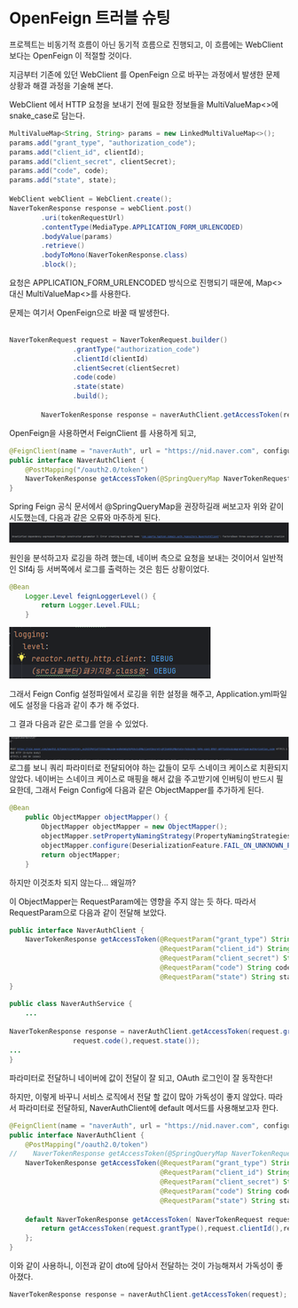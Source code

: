 # OpenFeign 트러블 슈팅

프로젝트는 비동기적 흐름이 아닌 동기적 흐름으로 진행되고, 이 흐름에는 WebClient 보다는 
OpenFeign 이 적절할 것이다. 

지금부터 기존에 있던 WebClient 를 OpenFeign 으로 바꾸는 과정에서 발생한 문제 상황과 해결 과정을 기술해 본다.



WebClient 에서 HTTP 요청을 보내기 전에 필요한 정보들을 MultiValueMap<>에 snake_case로 담는다.
```java
MultiValueMap<String, String> params = new LinkedMultiValueMap<>();
params.add("grant_type", "authorization_code");
params.add("client_id", clientId);
params.add("client_secret", clientSecret);
params.add("code", code);
params.add("state", state);

WebClient webClient = WebClient.create();
NaverTokenResponse response = webClient.post()
        .uri(tokenRequestUrl)
        .contentType(MediaType.APPLICATION_FORM_URLENCODED)
        .bodyValue(params)
        .retrieve()
        .bodyToMono(NaverTokenResponse.class)
        .block();
```
요청은 APPLICATION_FORM_URLENCODED 방식으로 진행되기 때문에, Map<> 대신 MultiValueMap<>를 사용한다.

문제는 여기서 OpenFeign으로 바꿀 때 발생한다.
```java

NaverTokenRequest request = NaverTokenRequest.builder()
                .grantType("authorization_code")
                .clientId(clientId)
                .clientSecret(clientSecret)
                .code(code)
                .state(state)
                .build();

        NaverTokenResponse response = naverAuthClient.getAccessToken(request);
```
OpenFeign을 사용하면서 FeignClient 를 사용하게 되고,

```java
@FeignClient(name = "naverAuth", url = "https://nid.naver.com", configuration = FeignConfig.class)
public interface NaverAuthClient {
    @PostMapping("/oauth2.0/token") 
    NaverTokenResponse getAccessToken(@SpringQueryMap NaverTokenRequest request);
}
```

Spring Feign 공식 문서에서 @SpringQueryMap을 권장하길래 써보고자 위와 같이 시도했는데,
다음과 같은 오류와 마주하게 된다.
![FeignError](../images/FeignError.png)

원인을 분석하고자 로깅을 하려 했는데, 네이버 측으로 요청을 보내는 것이어서 일반적인 Slf4j 등 서버쪽에서
로그를 출력하는 것은 힘든 상황이었다.


```java
@Bean
    Logger.Level feignLoggerLevel() {
        return Logger.Level.FULL;
    }
```
![FeignSetting](../images/FeignSetting.png)

그래서 Feign Config 설정파일에서 로깅을 위한 설정을 해주고, Application.yml파일에도 설정을 다음과 같이
추가 해 주었다.

그 결과 다음과 같은 로그를 얻을 수 있었다.

![FeignLog](../images/FeignLog.png)
로그를 보니 쿼리 파라미터로 전달되어야 하는 값들이 모두 스네이크 케이스로 치환되지 않았다.
네이버는 스네이크 케이스로 매핑을 해서 값을 주고받기에 인버팅이 반드시 필요한데,
그래서 Feign Config에 다음과 같은 ObjectMapper를 추가하게 된다.

```java
@Bean
    public ObjectMapper objectMapper() {
        ObjectMapper objectMapper = new ObjectMapper();
        objectMapper.setPropertyNamingStrategy(PropertyNamingStrategies.SNAKE_CASE);
        objectMapper.configure(DeserializationFeature.FAIL_ON_UNKNOWN_PROPERTIES, false);
        return objectMapper;
    }
```

하지만 이것조차 되지 않는다... 왜일까?

이 ObjectMapper는 RequestParam에는 영향을 주지 않는 듯 하다. 따라서 RequestParam으로 
다음과 같이 전달해 보았다.

```java
public interface NaverAuthClient {
    NaverTokenResponse getAccessToken(@RequestParam("grant_type") String grantType,
                                      @RequestParam("client_id") String clientId,
                                      @RequestParam("client_secret") String clientSecret,
                                      @RequestParam("code") String code,
                                      @RequestParam("state") String state);
}
```

```java
public class NaverAuthService {
    ...

NaverTokenResponse response = naverAuthClient.getAccessToken(request.grantType(),request.clientId(),request.clientSecret(),
                request.code(),request.state());
...
}
```
파라미터로 전달하니 네이버에 값이 전달이 잘 되고, OAuth 로그인이 잘 동작한다!


하지만, 이렇게 바꾸니 서비스 로직에서 전달 할 값이 많아 가독성이 좋지 않았다. 따라서 파라미터로 전달하되,
NaverAuthClient에 default 메서드를 사용해보고자 한다.

```java
@FeignClient(name = "naverAuth", url = "https://nid.naver.com", configuration = FeignConfig.class)
public interface NaverAuthClient {
    @PostMapping("/oauth2.0/token")
//    NaverTokenResponse getAccessToken(@SpringQueryMap NaverTokenRequest request);
    NaverTokenResponse getAccessToken(@RequestParam("grant_type") String grantType,
                                      @RequestParam("client_id") String clientId,
                                      @RequestParam("client_secret") String clientSecret,
                                      @RequestParam("code") String code,
                                      @RequestParam("state") String state);

    default NaverTokenResponse getAccessToken( NaverTokenRequest request) {
        return getAccessToken(request.grantType(),request.clientId(),request.clientSecret(),request.code(),request.state());
    };
}

```
이와 같이 사용하니, 이전과 같이 dto에 담아서 전달하는 것이 가능해져서 가독성이 좋아졌다.
```java
NaverTokenResponse response = naverAuthClient.getAccessToken(request);
```

